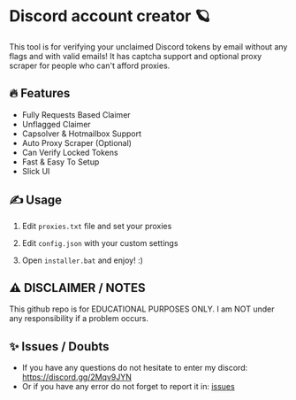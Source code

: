 # Discord account creator 🪐
This tool is for verifying your unclaimed Discord tokens by email without any flags and with valid emails! It has captcha support and optional proxy scraper for people who can't afford proxies.

## 🔥 Features
- Fully Requests Based Claimer
- Unflagged Claimer
- Capsolver & Hotmailbox Support
- Auto Proxy Scraper (Optional)
- Can Verify Locked Tokens
- Fast & Easy To Setup
- Slick UI

## ✍️ Usage
1. Edit `proxies.txt` file and set your proxies
   
2. Edit `config.json` with your custom settings

3. Open `installer.bat` and enjoy!  :)

## ⚠️ DISCLAIMER / NOTES
This github repo is for EDUCATIONAL PURPOSES ONLY. I am NOT under any responsibility if a problem occurs.

## ✨ Issues /  Doubts

- If you have any questions do not hesitate to enter my discord: https://discord.gg/2Mqv9JYN
- Or if you have any error do not forget to report it in: [issues](https://github.com/Salamon121/Discord-Account-Creator/issues/new)
